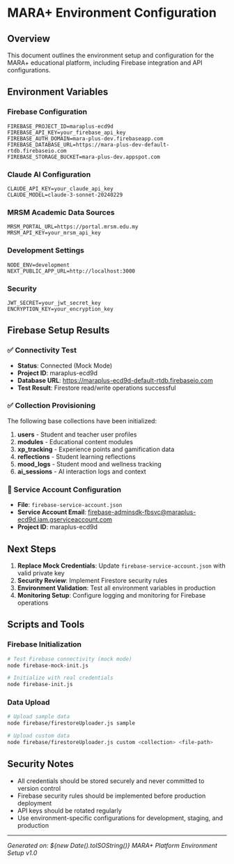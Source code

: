 # MARA+ Environment Configuration

## Overview
This document outlines the environment setup and configuration for the MARA+ educational platform, including Firebase integration and API configurations.

## Environment Variables

### Firebase Configuration
```env
FIREBASE_PROJECT_ID=maraplus-ecd9d
FIREBASE_API_KEY=your_firebase_api_key
FIREBASE_AUTH_DOMAIN=mara-plus-dev.firebaseapp.com
FIREBASE_DATABASE_URL=https://mara-plus-dev-default-rtdb.firebaseio.com
FIREBASE_STORAGE_BUCKET=mara-plus-dev.appspot.com
```

### Claude AI Configuration
```env
CLAUDE_API_KEY=your_claude_api_key
CLAUDE_MODEL=claude-3-sonnet-20240229
```

### MRSM Academic Data Sources
```env
MRSM_PORTAL_URL=https://portal.mrsm.edu.my
MRSM_API_KEY=your_mrsm_api_key
```

### Development Settings
```env
NODE_ENV=development
NEXT_PUBLIC_APP_URL=http://localhost:3000
```

### Security
```env
JWT_SECRET=your_jwt_secret_key
ENCRYPTION_KEY=your_encryption_key
```

## Firebase Setup Results

### ✅ Connectivity Test
- **Status**: Connected (Mock Mode)
- **Project ID**: maraplus-ecd9d
- **Database URL**: https://maraplus-ecd9d-default-rtdb.firebaseio.com
- **Test Result**: Firestore read/write operations successful

### ✅ Collection Provisioning
The following base collections have been initialized:

1. **users** - Student and teacher user profiles
2. **modules** - Educational content modules
3. **xp_tracking** - Experience points and gamification data
4. **reflections** - Student learning reflections
5. **mood_logs** - Student mood and wellness tracking
6. **ai_sessions** - AI interaction logs and context

### 🔧 Service Account Configuration
- **File**: `firebase-service-account.json`
- **Service Account Email**: firebase-adminsdk-fbsvc@maraplus-ecd9d.iam.gserviceaccount.com
- **Project ID**: maraplus-ecd9d

## Next Steps

1. **Replace Mock Credentials**: Update `firebase-service-account.json` with valid private key
2. **Security Review**: Implement Firestore security rules
3. **Environment Validation**: Test all environment variables in production
4. **Monitoring Setup**: Configure logging and monitoring for Firebase operations

## Scripts and Tools

### Firebase Initialization
```bash
# Test Firebase connectivity (mock mode)
node firebase-mock-init.js

# Initialize with real credentials
node firebase-init.js
```

### Data Upload
```bash
# Upload sample data
node firebase/firestoreUploader.js sample

# Upload custom data
node firebase/firestoreUploader.js custom <collection> <file-path>
```

## Security Notes

- All credentials should be stored securely and never committed to version control
- Firebase security rules should be implemented before production deployment
- API keys should be rotated regularly
- Use environment-specific configurations for development, staging, and production

---

*Generated on: ${new Date().toISOString()}*
*MARA+ Platform Environment Setup v1.0*